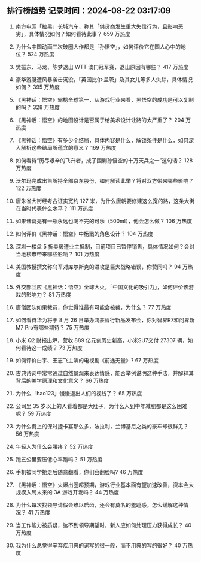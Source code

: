 
## 排行榜趋势 记录时间：2024-08-22 03:17:09
  
  1. 南方电网「拉黑」长城汽车，称其「供货商发生重大失信行为，且影响恶劣」，具体情况如何？如何看待此事？ 659 万热度
    
  2. 为什么中国动画三次破圈大作都是「孙悟空」，如何评价它在国人心中的地位？ 524 万热度
    
  3. 樊振东、马龙、陈梦退出 ​​WTT 澳门冠军赛，退出原因有哪些？ 417 万热度
    
  4. 豪华游艇遭风暴袭击沉没，「英国比尔·盖茨」及其女儿等多人失踪，具体情况如何？ 395 万热度
    
  5. 《黑神话：悟空》霸榜全球第一，从游戏行业来看，黑悟空的成功是可以复制的吗？ 328 万热度
    
  6. 《黑神话：悟空》的地图设计是否属于给美术设计让路的太严重了？ 204 万热度
    
  7. 《黑神话：悟空》有多少个结局，具体内容是什么，解锁条件是什么，如何深入解析这些结局所蕴含的意义？ 169 万热度
    
  8. 如何看待“历尽艰辛的飞升者，成了围剿孙悟空的十万天兵之一”这句话？ 128 万热度
    
  9. 沃尔玛完成出售所持全部京东股份，如何解读此举？将对双方带来哪些影响？ 122 万热度
    
  10. 唐朱雀大街经考古证实宽约 127 米，为什么唐朝要修建这么宽的路，这条大街在当时代表什么水平？ 111 万热度
    
  11. 如果诸葛亮有一瓶永远也喝不完的可乐（500ml），他会怎么做？ 106 万热度
    
  12. 如何评价《黑神话：悟空》中杨戬的角色设计？ 104 万热度
    
  13. 深圳一楼盘 5 折卖房遭业主抵制，目前项目已暂停销售，具体情况如何？会对当地楼市带来哪些影响？ 101 万热度
    
  14. 美国教授撰文称乌军对库尔斯克的进攻是巨大战略错误，你赞同吗？ 94 万热度
    
  15. 外交部回应《黑神话：悟空》全球大火，「中国文化的吸引力」，如何评价该游戏的影响力？ 81 万热度
    
  16. 唐僧团队如果裁员，你觉得谁最有可能会被裁，为什么？ 77 万热度
    
  17. 如何看待华为将于 8 月 26 日举办鸿蒙智行新品发布会，你对智界R7和问界新M7 Pro有哪些期待？ 75 万热度
    
  18. 小米 Q2 财报出炉，营收 889 亿元创历史新高，小米SU7交付 27307 辆，如何看待这一成绩？ 73 万热度
    
  19. 如何评价白宇、王志飞主演的电视剧《前途无量》? 67 万热度
    
  20. 古典诗词中常常通过自然景观来表达情感，能否举例说明这种手法，并解释其背后的美学原理和文化意义？ 66 万热度
    
  21. 为什么「hao123」慢慢退出人们的视线了？ 65 万热度
    
  22. 公司里 35 岁以上的人看着都是大肚子，为什么人到中年减肥都是这么困难呢？ 59 万热度
    
  23. 为什么街上的保时捷卡宴那么多，法拉利，兰博基尼之类的豪车却很鲜见？ 56 万热度
    
  24. 年轻人为什么会腰疼？ 52 万热度
    
  25. 跑五公里要压低心率跑吗？ 51 万热度
    
  26. 手机被同学抢走后随意翻看，你们会翻脸吗? 46 万热度
    
  27. 《黑神话：悟空》火爆出圈超预期，游戏行业基本面有望加速改善，资本会大规模入局未来的 3A 游戏开发吗？ 44 万热度
    
  28. 为什么每次找领导请假会难以启齿，还会有莫名的羞耻感。怎么缓解这种情况？ 41 万热度
    
  29. 当工作能力被质疑，达不到领导期望时，新人应如何处理压力获得成长？ 40 万热度
    
  30. 我为什么总觉得辛弃疾用典的词写的很一般，而不用典的写的很好？ 40 万热度
    